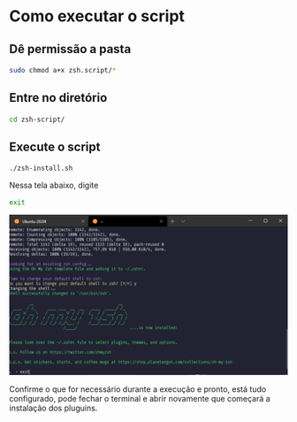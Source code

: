 # Como executar o script

## Dê permissão a pasta

```bash
sudo chmod a+x zsh.script/*
```

## Entre no diretório

```bash
cd zsh-script/
```

## Execute o script

```bash
./zsh-install.sh
```

Nessa tela abaixo, digite 

```bash 
exit 
```

![](/.github/exit.png)

Confirme o que for necessário durante a execução e pronto, está tudo configurado,
pode fechar o terminal e abrir novamente que começará a instalação dos pluguins.